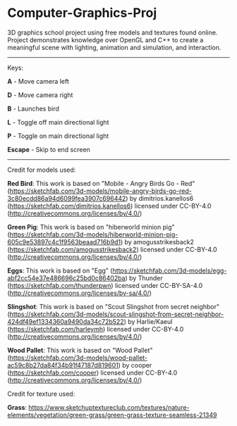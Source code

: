 # Computer-Graphics-Proj
3D graphics school project using free models and textures found online. Project demonstrates knowledge over OpenGL and C++ to create a meaningful scene with lighting, animation and simulation, and interaction.

---

Keys:

**A** - Move camera left

**D** - Move camera right

**B** - Launches bird

**L** - Toggle off main directional light

**P** - Toggle on main directional light 

**Escape** - Skip to end screen

---

Credit for models used:

__Red Bird__: This work is based on "Mobile - Angry Birds Go - Red" (https://sketchfab.com/3d-models/mobile-angry-birds-go-red-3c80ecdd86a94d6099fea3907c696442) by dimitrios.kanellos6 (https://sketchfab.com/dimitrios.kanellos6) licensed under CC-BY-4.0 (http://creativecommons.org/licenses/by/4.0/)

__Green Pig__: This work is based on "hiberworld minion pig" (https://sketchfab.com/3d-models/hiberworld-minion-pig-605c9e53897c4c1f9563beaad716b9d1) by amogusstrikesback2 (https://sketchfab.com/amogusstrikesback2) licensed under CC-BY-4.0 (http://creativecommons.org/licenses/by/4.0/)

__Eggs__: This work is based on "Egg" (https://sketchfab.com/3d-models/egg-abf2cc54e37e486696c25bd0c86402ba) by Thunder (https://sketchfab.com/thunderpwn) licensed under CC-BY-SA-4.0 (http://creativecommons.org/licenses/by-sa/4.0/)

__Slingshot__: This work is based on "Scout Slingshot from secret neighbor" (https://sketchfab.com/3d-models/scout-slingshot-from-secret-neighbor-424df49ef1334360a9490da34c72b522) by Harlie/Kaeul (https://sketchfab.com/harleymh) licensed under CC-BY-4.0 (http://creativecommons.org/licenses/by/4.0/)

__Wood Pallet__: This work is based on "Wood Pallet" (https://sketchfab.com/3d-models/wood-pallet-ac59c8b27da84f34b91f47187d819601) by cooper (https://sketchfab.com/cooper) licensed under CC-BY-4.0 (http://creativecommons.org/licenses/by/4.0/)

Credit for texture used:

__Grass__: https://www.sketchuptextureclub.com/textures/nature-elements/vegetation/green-grass/green-grass-texture-seamless-21349


